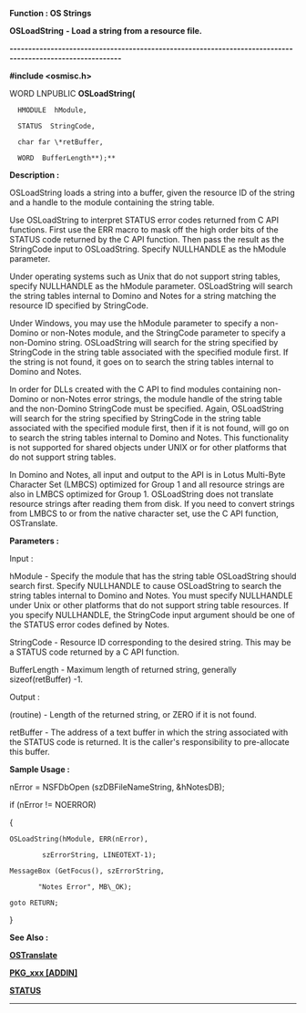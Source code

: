 




<!--
 /\* Font Definitions \*/
 @font-face
 {font-family:Courier;
 panose-1:2 7 4 9 2 2 5 2 4 4;}
@font-face
 {font-family:"Tms Rmn";
 panose-1:2 2 6 3 4 5 5 2 3 4;}
@font-face
 {font-family:Helv;
 panose-1:2 11 6 4 2 2 2 3 2 4;}
@font-face
 {font-family:"Cambria Math";
 panose-1:2 4 5 3 5 4 6 3 2 4;}
 /\* Style Definitions \*/
 p.MsoNormal, li.MsoNormal, div.MsoNormal
 {margin-top:0cm;
 margin-right:0cm;
 margin-bottom:8.0pt;
 margin-left:0cm;
 line-height:107%;
 font-size:11.0pt;
 font-family:"Calibri",sans-serif;}
.MsoChpDefault
 {font-size:11.0pt;}
.MsoPapDefault
 {margin-bottom:8.0pt;
 line-height:107%;}
 /\* Page Definitions \*/
 @page WordSection1
 {size:612.0pt 792.0pt;
 margin:72.0pt 72.0pt 72.0pt 72.0pt;}
div.WordSection1
 {page:WordSection1;}
-->




 


**Function : OS Strings**



**OSLoadString** **- Load a
string from a resource file.**


**----------------------------------------------------------------------------------------------------------**



**#include <osmisc.h>**



WORD
LNPUBLIC **OSLoadString(**  

      HMODULE  hModule,  

      STATUS  StringCode,  

      char far \*retBuffer,  

      WORD  BufferLength**);**



**Description :**



OSLoadString
loads a string into a buffer, given the resource ID of the string and a handle
to the module containing the string table.  

  

Use OSLoadString to interpret STATUS error codes returned from C API
functions.  First use the ERR macro to mask off the high order bits of the
STATUS code returned by the C API function.  Then pass the result as the
StringCode input to OSLoadString.  Specify NULLHANDLE as the hModule parameter.  

  

Under operating systems such as Unix that do not support string tables, specify
NULLHANDLE as the hModule parameter. OSLoadString will search the string tables
internal to Domino and Notes for a string matching the resource ID specified by
StringCode.  

  

Under Windows, you may use the hModule parameter to specify a non-Domino or non-Notes
module, and the StringCode parameter to specify a non-Domino string. 
OSLoadString will search for the string specified by StringCode in the string
table associated with the specified module first.  If the string is not found,
it goes on to search the string tables internal to Domino and Notes.


 


In order for
DLLs created with the C API to find modules containing non-Domino or non-Notes
error strings, the module handle of the string table and the non-Domino
StringCode must be specified.  Again,  OSLoadString will search for the string
specified by StringCode in the string table associated with the specified
module first, then if it is not found, will go on to search the string tables
internal to Domino and Notes.  This functionality is not supported for shared
objects under UNIX or for other platforms that do not support string tables.  

  

In Domino and Notes, all input and output to the API is in Lotus Multi-Byte
Character Set (LMBCS) optimized for Group 1 and all resource strings are also
in LMBCS optimized for Group 1.  OSLoadString does not translate resource
strings after reading them from disk.  If you need to convert strings from
LMBCS to or from the native character set, use the C API function, OSTranslate.


 


**Parameters :**



Input :  

hModule  -  Specify the module that has the string table OSLoadString should
search first.  Specify NULLHANDLE to cause OSLoadString to search the string
tables internal to Domino and Notes.  You must specify NULLHANDLE under Unix or
other platforms that do not support string table resources.  If you specify
NULLHANDLE, the StringCode input argument should be one of the STATUS error
codes defined by Notes.  

  

StringCode  -  Resource ID corresponding to the desired string.  This may be a
STATUS code returned by a C API function.  

  

BufferLength  -  Maximum length of returned string, generally sizeof(retBuffer)
-1.  

  




Output :  

(routine)  -  Length of the returned string, or ZERO if it is not found.  

  

  

retBuffer  -  The address of a text buffer in which the string associated with
the STATUS code is returned.  It is the caller's responsibility to pre-allocate
this buffer.  

  




 **Sample Usage :**


nError = NSFDbOpen
(szDBFileNameString, &hNotesDB);  

  

if (nError != NOERROR)  

{   

    OSLoadString(hModule, ERR(nError),  

            szErrorString, LINEOTEXT-1);  

    MessageBox (GetFocus(), szErrorString,  

           "Notes Error", MB\_OK);  

    goto RETURN;  

} 


 **See Also :**


**[OSTranslate](OSTranslate.md)**


**[PKG\_xxx [ADDIN]](notes:///8525872100478C66/61FD4E9848264AD28525620B006BA8BD/85255D56004D3F6385255B540075E316)**


**[STATUS](STATUS.md)**



----------------------------------------------------------------------------------------------------------


 





